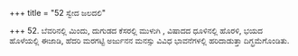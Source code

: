 +++
title = "52 ಸ್ವೇದ ಜಲದಲಿ"

+++
52. ಬೆವರಿನಲ್ಲಿ ಮಿಂದು, ದುಗುಡದ ಕೆಸರಲ್ಲಿ ಮುಳುಗಿ , ವಿಷಾದದ ಧೂಳಿನಲ್ಲಿ ಹೊರಳಿ, ಭಯದ ಹೊಳೆಯಲ್ಲಿ ಈಜಾಡಿ, ಹೆದರಿ  ಮರಗಟ್ಟಿ  ಅರ್ಜುನನ ಮನಸ್ಸು ವಿವಿಧ ಭಾವನೆಗಳಲ್ಲಿ ಹರಿದಾಡುತ್ತಾ ದಿಗ್ಭ್ರಮೆಗೊಂಡಿತು.
